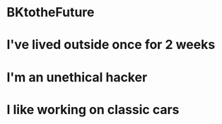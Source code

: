 # BKtotheFuture

# I've lived outside once for 2 weeks
# I'm an unethical hacker
# I like working on classic cars
